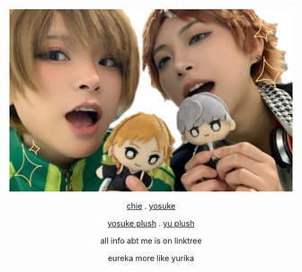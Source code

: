 <div align="center">

<img src="siblings.png">

[chie](https://github.com/yurivampire) . [yosuke](https://github.com/ChromaDrift) 

[yosuke plush](https://github.com/VERIFIEDreality) . [yu plush](https://github.com/steIIarism)

all info abt me is on linktree 

eureka more like yurika

 

<!---
yurivampire/yurivampire is a ✨ special ✨ repository because its `README.md` (this file) appears on your GitHub profile.
You can click the Preview link to take a look at your changes.
--->
